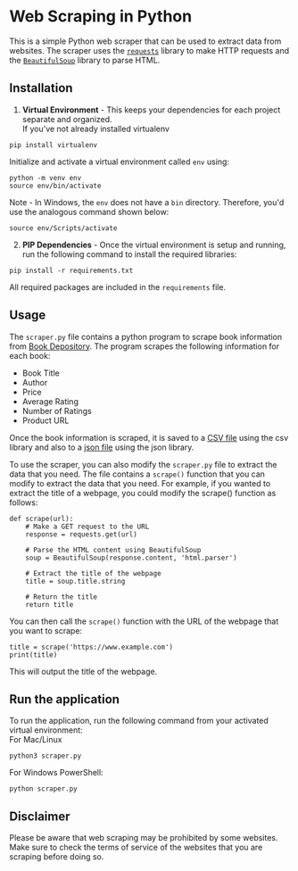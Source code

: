 # Web Scraping in Python
This is a simple Python web scraper that can be used to extract data from websites. The scraper uses the [`requests`](https://pypi.org/project/requests/) library to make HTTP requests and the [`BeautifulSoup`](https://www.crummy.com/software/BeautifulSoup/bs4/doc/) library to parse HTML.


## Installation

1. **Virtual Environment** - This keeps your dependencies for each project separate and organized. <br>
If you've not already installed virtualenv
```
pip install virtualenv
```

Initialize and activate a virtual environment called `env` using:
```
python -m venv env
source env/bin/activate
```

Note - In Windows, the `env` does not have a `bin` directory. Therefore, you'd use the analogous command shown below:
```
source env/Scripts/activate
```

2. **PIP Dependencies** - Once the virtual environment is setup and running, run the following command to install the required libraries:
```
pip install -r requirements.txt
```
All required packages are included in the `requirements` file. 


## Usage
The `scraper.py` file contains a python program to scrape book information from [Book Depository](https://www.bookdepository.com).
The program scrapes the following information for each book:
- Book Title
- Author
- Price
- Average Rating
- Number of Ratings
- Product URL <br>

Once the book information is scraped, it is saved to a [CSV file](./book_info.csv) using the csv library and also to a [json file](./book_info.json) using the json library.

To use the scraper, you can also modify the `scraper.py` file to extract the data that you need. The file contains a `scrape()` function that you can modify to extract the data that you need.
For example, if you wanted to extract the title of a webpage, you could modify the scrape() function as follows:

```
def scrape(url):
    # Make a GET request to the URL
    response = requests.get(url)

    # Parse the HTML content using BeautifulSoup
    soup = BeautifulSoup(response.content, 'html.parser')

    # Extract the title of the webpage
    title = soup.title.string

    # Return the title
    return title
```

You can then call the `scrape()` function with the URL of the webpage that you want to scrape:

```
title = scrape('https://www.example.com')
print(title)
```
This will output the title of the webpage.

## Run the application
To run the application, run the following command from your activated virtual environment: <br>
For Mac/Linux
```
python3 scraper.py
```
For Windows PowerShell:
```
python scraper.py
```



## Disclaimer
Please be aware that web scraping may be prohibited by some websites. Make sure to check the terms of service of the websites that you are scraping before doing so.